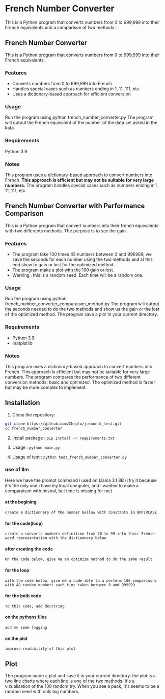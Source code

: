 # French Number Converter

This is a Python program that converts numbers from 0 to 999,999 into their French equivalents and a comparison of two methods : 

## French Number Converter
This is a Python program that converts numbers from 0 to 999,999 into their French equivalents.

### Features
- Converts numbers from 0 to 999,999 into French
- Handles special cases such as numbers ending in 1, 11, 111, etc.
- Uses a dictionary-based approach for efficient conversion

### Usage
Run the program using python french_number_converter.py
The program will output the French equivalent of the number of the data set asked in the kata

### Requirements
Python 3.9

### Notes
This program uses a dictionary-based approach to convert numbers into French. **This approach is efficient but may not be suitable for very large numbers.**
The program handles special cases such as numbers ending in 1, 11, 111, etc.


## French Number Converter with Performance Comparison
This is a Python program that convert numbers into their french equivalents with two differents methods.
The purpose is to see the gain.

### Features 
- The program take 100 times 45 numbers between 0 and 999999, we save the seconds for each number using the two methods and at this end show to gain or lost for the optimized method.
- The program make a plot with the 100 gain or lost.
- Warning : this is a random seed. Each time will be a random one.

### Usage
Run the program using python french_number_converter_comparaison_method.py
The program will output the seconds needed to do the two methods and show us the gain or the lost of the optimized method.
The program save a plot in your current directory.

### Requirements
- Python 3.9
- matplotlib

### Notes
This program uses a dictionary-based approach to convert numbers into French. This approach is efficient but may not be suitable for very large numbers.
The program compares the performance of two different conversion methods: basic and optimized.
The optimized method is faster but may be more complex to implement.


## Installation

1. Clone the repository:
```bash
git clone https://github.com/Cheplu/jusmundi_test.git
cd french_number_converter
```
2. install package : 
`pip install -r requirements.txt`

3. Usage : 
`python main.py`

4. Usage of test :
`python test_french_number_converter.py`


### use of llm
Here we have the prompt command i used on Llama 3.1 8B (i try it because it's the only one i have my local computer, and i wanted to make a comparaison with mistral, but time is missing for me)
#### at the begining
`create a dictionnary of the number bellow with Constants in UPPERCASE`
#### for the code(loop)
`create a converts numbers definition from 20 to 99 into their French word representation with the dictionnary below`
#### after creating the code
`On the code below, give me an optimize method to do the same result`
#### for the loop
`with the code below, give me a code able to a perform 100 comparisons with 48 random numbers each time taken between 0 and 999999`
#### for the both code
`to this code, add docstring`
#### on the pythons files
`add me some logging`
#### on the plot
`improve readability of this plot`


## Plot
The program made a plot and save it in your current directory.
the plot is a two line charts where each line is one of the two methods. It's a vizualisation of the 100 random try. When you see a peak, it's seems to be a random seed with only big numbers.